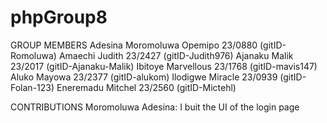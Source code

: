 # phpGroup8

GROUP MEMBERS
Adesina Moromoluwa Opemipo 23/0880 (gitID-Romoluwa)
Amaechi Judith 23/2427 (gitID-Judith976)
Ajanaku Malik 23/2017 (gitID-Ajanaku-Malik)
Ibitoye Marvellous 23/1768 (gitID-mavis147)
Aluko Mayowa 23/2377 (gitID-alukom)
Ilodigwe Miracle 23/0939 (gitID-Folan-123)
Eneremadu Mitchel 23/2560 (gitID-Mictehl)

CONTRIBUTIONS
Moromoluwa Adesina: I buit the UI of the login page

